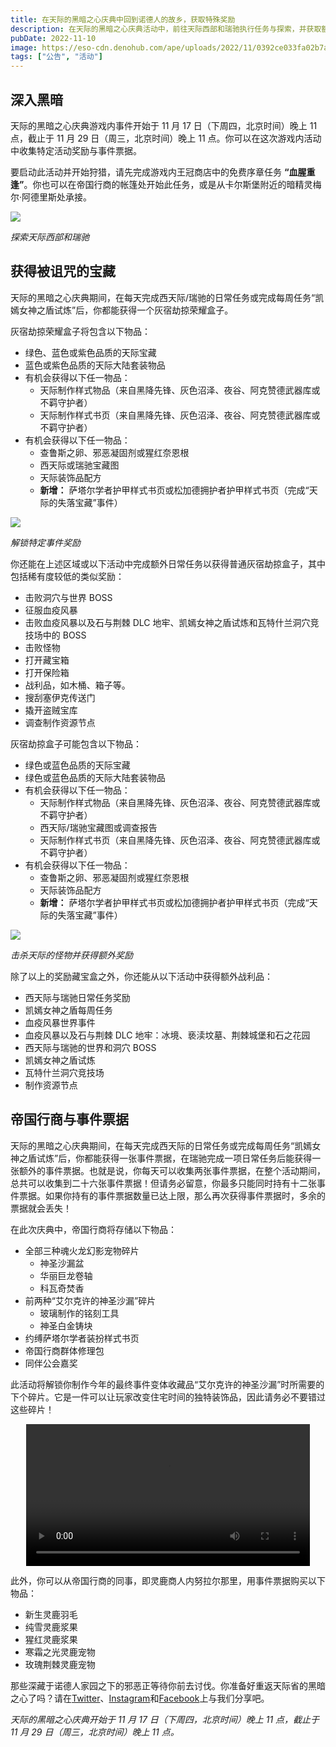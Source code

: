```yaml
---
title: 在天际的黑暗之心庆典中回到诺德人的故乡，获取特殊奖励
description: 在天际的黑暗之心庆典活动中，前往天际西部和瑞驰执行任务与探索，并获取额外奖励！
pubDate: 2022-11-10
image: https://eso-cdn.denohub.com/ape/uploads/2022/11/0392ce033fa02b7ac8cf81506c0d5c86.jpg
tags: ["公告", "活动"]
---
```


## 深入黑暗

天际的黑暗之心庆典游戏内事件开始于 11 月 17 日（下周四，北京时间）晚上 11 点，截止于 11 月 29 日（周三，北京时间）晚上
11 点。你可以在这次游戏内活动中收集特定活动奖励与事件票据。

要启动此活动并开始狩猎，请先完成游戏内王冠商店中的免费序章任务
**“血腥重逢”**。你也可以在帝国行商的帐篷处开始此任务，或是从卡尔斯堡附近的暗精灵梅尔·阿德里斯处承接。

![](https://eso-cdn.denohub.com/ape/uploads/2022/11/7bba2524b137cc09b452e3ad551ed8cc.jpg)

<p class="text-gray-500 text-sm text-center"><i>探索天际西部和瑞驰</i></p>

## 获得被诅咒的宝藏

天际的黑暗之心庆典期间，在每天完成西天际/瑞驰的日常任务或完成每周任务“凯嫣女神之盾试炼”后，你都能获得一个灰宿劫掠荣耀盒子。

灰宿劫掠荣耀盒子将包含以下物品：

- 绿色、蓝色或紫色品质的天际宝藏
- 蓝色或紫色品质的天际大陆套装物品
- 有机会获得以下任一物品：
  - 天际制作样式物品（来自黑降先锋、灰色沼泽、夜谷、阿克赞德武器库或不羁守护者）
  - 天际制作样式书页（来自黑降先锋、灰色沼泽、夜谷、阿克赞德武器库或不羁守护者）
- 有机会获得以下任一物品：
  - 查鲁斯之卵、邪恶凝固剂或猩红奈恩根
  - 西天际或瑞驰宝藏图
  - 天际装饰品配方
  - **新增：** 萨塔尔学者护甲样式书页或松加德拥护者护甲样式书页（完成“天际的失落宝藏”事件）

![](https://eso-cdn.denohub.com/ape/uploads/2022/11/4c61cb58af67441700d6e22111d6f2f8.jpg)

<p class="text-gray-500 text-sm text-center"><i>解锁特定事件奖励</i></p>

你还能在上述区域或以下活动中完成额外日常任务以获得普通灰宿劫掠盒子，其中包括稀有度较低的类似奖励：

- 击败洞穴与世界 BOSS
- 征服血疫风暴
- 击败血疫风暴以及石与荆棘 DLC 地牢、凯嫣女神之盾试炼和瓦特什兰洞穴竞技场中的 BOSS
- 击败怪物
- 打开藏宝箱
- 打开保险箱
- 战利品，如木桶、箱子等。
- 搜刮塞伊克传送门
- 撬开盗贼宝库
- 调查制作资源节点

灰宿劫掠盒子可能包含以下物品：

- 绿色或蓝色品质的天际宝藏
- 绿色或蓝色品质的天际大陆套装物品
- 有机会获得以下任一物品：
  - 天际制作样式物品（来自黑降先锋、灰色沼泽、夜谷、阿克赞德武器库或不羁守护者）
  - 西天际/瑞驰宝藏图或调查报告
  - 天际制作样式书页（来自黑降先锋、灰色沼泽、夜谷、阿克赞德武器库或不羁守护者）
- 有机会获得以下任一物品：
  - 查鲁斯之卵、邪恶凝固剂或猩红奈恩根
  - 天际装饰品配方
  - **新增：** 萨塔尔学者护甲样式书页或松加德拥护者护甲样式书页（完成“天际的失落宝藏”事件）

![](https://eso-cdn.denohub.com/ape/uploads/2022/11/f3f6b9aceb1427fa2fca4fdf9c330431.jpg)

<p class="text-gray-500 text-sm text-center"><i>击杀天际的怪物并获得额外奖励</i></p>

除了以上的奖励藏宝盒之外，你还能从以下活动中获得额外战利品：

- 西天际与瑞驰日常任务奖励
- 凯嫣女神之盾每周任务
- 血疫风暴世界事件
- 血疫风暴以及石与荆棘 DLC 地牢：冰境、亵渎坟墓、荆棘城堡和石之花园
- 西天际与瑞驰的世界和洞穴 BOSS
- 凯嫣女神之盾试炼
- 瓦特什兰洞穴竞技场
- 制作资源节点

## 帝国行商与事件票据

天际的黑暗之心庆典期间，在每天完成西天际的日常任务或完成每周任务“凯嫣女神之盾试炼”后，你都能获得一张事件票据，在瑞驰完成一项日常任务后能获得一张额外的事件票据。也就是说，你每天可以收集两张事件票据，在整个活动期间，总共可以收集到二十六张事件票据！但请务必留意，你最多只能同时持有十二张事件票据。如果你持有的事件票据数量已达上限，那么再次获得事件票据时，多余的票据就会丢失！

在此次庆典中，帝国行商将存储以下物品：

- 全部三种魂火龙幻影宠物碎片
  - 神圣沙漏盆
  - 华丽巨龙卷轴
  - 科瓦奇焚香
- 前两种“艾尔克许的神圣沙漏”碎片
  - 玻璃制作的铭刻工具
  - 神圣白金铸块
- 约缚萨塔尔学者装扮样式书页
- 帝国行商群体修理包
- 同伴公会嘉奖

此活动将解锁你制作今年的最终事件变体收藏品“艾尔克许的神圣沙漏”时所需要的下个碎片。它是一件可以让玩家改变住宅时间的独特装饰品，因此请务必不要错过这些碎片！

<video controls width="90%" style="margin: 0 auto; display: block;"><source src="https://esossl-a.akamaihd.net/uploads/Community/Article/event/LTO_Furnishing_Sacred_Hourglass_Of_Alkosh_ESRB.mp4" type="video/mp4;"><source src="https://esossl-a.akamaihd.net/uploads/Community/Article/event/LTO_Furnishing_Sacred_Hourglass_Of_Alkosh_ESRB_WEB.webm" type="video/webm;"></video>

此外，你可以从帝国行商的同事，即灵鹿商人内努拉尔那里，用事件票据购买以下物品：

- 新生灵鹿羽毛
- 纯雪灵鹿浆果
- 猩红灵鹿浆果
- 寒霜之光灵鹿宠物
- 玫瑰荆棘灵鹿宠物

那些深藏于诺德人家园之下的邪恶正等待你前去讨伐。你准备好重返天际省的黑暗之心了吗？请在[Twitter](https://twitter.com/TESOnline)、[Instagram](https://www.instagram.com/elderscrollsonline/)和[Facebook](https://www.facebook.com/ElderScrollsOnline)上与我们分享吧。

_天际的黑暗之心庆典开始于 11 月 17 日（下周四，北京时间）晚上 11 点，截止于 11 月 29 日（周三，北京时间）晚上 11 点。_

